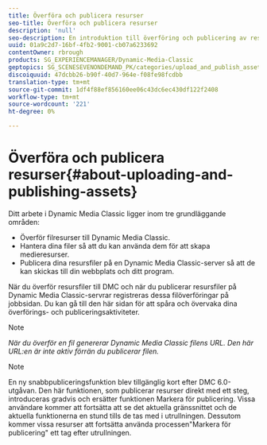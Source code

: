 ```yaml
---
title: Överföra och publicera resurser
seo-title: Överföra och publicera resurser
description: 'null'
seo-description: En introduktion till överföring och publicering av resurser i Dynamic Media Classic.
uuid: 01a9c2d7-16bf-4fb2-9001-cb07a6233692
contentOwner: rbrough
products: SG_EXPERIENCEMANAGER/Dynamic-Media-Classic
geptopics: SG_SCENESEVENONDEMAND_PK/categories/upload_and_publish_assets
discoiquuid: 47dcbb26-b90f-40d7-964e-f08fe98fcdbb
translation-type: tm+mt
source-git-commit: 1df4f88ef856160ee06c43dc6ec430df122f2408
workflow-type: tm+mt
source-wordcount: '221'
ht-degree: 0%

---
```



# Överföra och publicera resurser{#about-uploading-and-publishing-assets}

Ditt arbete i Dynamic Media Classic ligger inom tre grundläggande områden:

* Överför filresurser till Dynamic Media Classic.
* Hantera dina filer så att du kan använda dem för att skapa medieresurser.
* Publicera dina resursfiler på en Dynamic Media Classic-server så att de kan skickas till din webbplats och ditt program.

När du överför resursfiler till DMC och när du publicerar resursfiler på Dynamic Media Classic-servrar registreras dessa filöverföringar på jobbsidan. Du kan gå till den här sidan för att spåra och övervaka dina överförings- och publiceringsaktiviteter.

>[!NOTE]
>
>*När du överför en fil genererar Dynamic Media Classic filens URL. Den här URL:en är inte aktiv förrän du publicerar filen.*

>[!NOTE]
>
>En ny snabbpubliceringsfunktion blev tillgänglig kort efter DMC 6.0-utgåvan. Den här funktionen, som publicerar resurser direkt med ett steg, introduceras gradvis och ersätter funktionen Markera för publicering. Vissa användare kommer att fortsätta att se det aktuella gränssnittet och de aktuella funktionerna en stund tills de tas med i utrullningen. Dessutom kommer vissa resurser att fortsätta använda processen&quot;Markera för publicering&quot; ett tag efter utrullningen.
